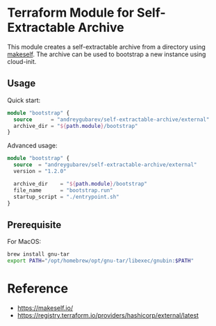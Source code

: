 # Terraform Module for Self-Extractable Archive

This module creates a self-extractable archive from a directory using [makeself](https://makeself.io/). The archive can be used to bootstrap a new instance using cloud-init.

## Usage

Quick start:

```terraform
module "bootstrap" {
  source      = "andreygubarev/self-extractable-archive/external"
  archive_dir = "${path.module}/bootstrap"
}
```

Advanced usage:

```terraform
module "bootstrap" {
  source  = "andreygubarev/self-extractable-archive/external"
  version = "1.2.0"

  archive_dir    = "${path.module}/bootstrap"
  file_name      = "bootstrap.run"
  startup_script = "./entrypoint.sh"
}
```

## Prerequisite

For MacOS:
```bash
brew install gnu-tar
export PATH="/opt/homebrew/opt/gnu-tar/libexec/gnubin:$PATH"
```



# Reference

- https://makeself.io/
- https://registry.terraform.io/providers/hashicorp/external/latest
